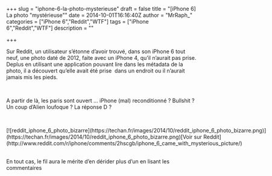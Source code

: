 +++
slug = "iphone-6-la-photo-mysterieuse"
draft = false
title = "[iPhone 6] La photo \"mystérieuse\""
date = 2014-10-01T16:16:40Z
author = "MrRaph_"
categories = ["iPhone 6","Reddit","WTF"]
tags = ["iPhone 6","Reddit","WTF"]
description = ""

+++


Sur Reddit, un utilisateur s’étonne d’avoir trouvé, dans son iPhone 6 tout neuf, une photo daté de 2012, faite avec un iPhone 4, qu’il n’aurait pas prise. Deplus en utilisant une application pouvant lire dans les métadata de la photo, il a découvert qu’elle avait été prise  dans un endroit ou il n’aurait jamais mis les pieds.

 

A partir de là, les paris sont ouvert … iPhone (mal) reconditionné ? Bullshit ? Un coup d’Alien loufoque ? La réponse D ?

 

<div class="wp-caption aligncenter" id="attachment_142" style="width: 903px">[![reddit_iphone_6_photo_bizarre](https://techan.fr/images/2014/10/reddit_iphone_6_photo_bizarre.png)](https://techan.fr/images/2014/10/reddit_iphone_6_photo_bizarre.png)[Voir sur Reddit](http://www.reddit.com/r/iphone/comments/2hscgb/iphone_6_came_with_mysterious_picture/)

</div> 

En tout cas, le fil aura le mérite d’en dérider plus d’un en lisant les commentaires 